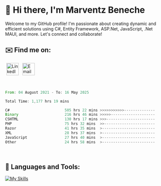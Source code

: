 # 👋 Hi there, I'm Marventz Beneche

Welcome to my GitHub profile! I'm passionate about creating dynamic and efficient solutions using C#, Entity Framework, ASP.Net, JavaScript, .Net MAUI, and more. Let's connect and collaborate!

## ✉️ Find me on:
 <a href="https://linkedin.com/in/benechem" target="_blank" rel="noopener noreferrer"> <img src="https://icons.iconarchive.com/icons/limav/flat-gradient-social/512/Linkedin-icon.png" alt="LinkedIn" height="40" style="vertical-align:top; margin:4px"></a>
 <a href="mailto:info@benechem.co"> <img src="https://icons.iconarchive.com/icons/dtafalonso/android-lollipop/512/Gmail-icon.png" alt="Email" height="40" style="vertical-align:top; margin:4px"></a>
</p>

<br/>
<!--START_SECTION:waka-->

```rust
From: 04 August 2021 - To: 16 May 2025

Total Time: 1,177 hrs 19 mins

C#                         505 hrs 22 mins >>>>>>>>>>>--------------   42.03 %
Binary                     216 hrs 46 mins >>>>>--------------------   18.03 %
CSHTML                     130 hrs 17 mins >>>----------------------   10.84 %
PHP                        75 hrs 32 mins  >>-----------------------   06.28 %
Razor                      41 hrs 35 mins  >------------------------   03.46 %
XML                        28 hrs 37 mins  >------------------------   02.38 %
JavaScript                 27 hrs 40 mins  >------------------------   02.30 %
Other                      24 hrs 58 mins  >------------------------   02.08 %
```

<!--END_SECTION:waka-->
<br />

## 🧰 Languages and Tools:

[![My Skills](https://skillicons.dev/icons?i=js,html,css,cs,java,php,mysql,dotnet,bootstrap,visualstudio,vscode,androidstudio,azure,xd,wordpress,raspberrypi)](https://skillicons.dev)
<br />

